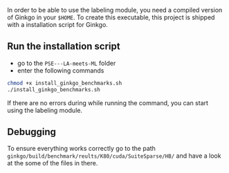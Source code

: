 In order to be able to use the labeling module, you need a compiled version of Ginkgo in your `$HOME`.
To create this executable, this project is shipped with a installation script for Ginkgo.

## Run the installation script

* go to the `PSE---LA-meets-ML` folder
* enter the following commands
```bash
chmod +x install_ginkgo_benchmarks.sh
./install_ginkgo_benchmarks.sh
```

If there are no errors during while running the command, you can start using the labeling module.

## Debugging

To ensure everything works correctly go to the path `ginkgo/build/benchmark/reults/K80/cuda/SuiteSparse/HB/` and have a
look at the some of the files in there.